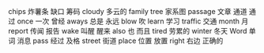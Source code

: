 chips  炸薯条  缺口  筹码
cloudy 多云的
family tree  家系图
passage 文章   通道  通过
once   一次  曾经
aways   总是  永远
blow  吹
learn   学习
traffic   交通
month   月
report  传闻  报告
wake   叫醒  醒来
also   也  而且
tired   劳累的
winter   冬天
Word  单词  消息 
pass   经过  及格
street  街道
place  位置 放置
right  右边  正确的
